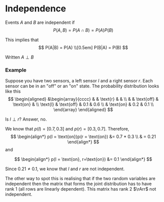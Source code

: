 # Independence

Events $A$ and $B$ are independent if
$$
P(A, B) = P(A \cap B) = P(A)P(B)
$$

This implies that
$$
P(A|B) = P(A) \\[0.5em]
P(B|A) = P(B)
$$

Written $A \perp B$

### Example

Suppose you have two sensors, a left sensor $l$ and a right sensor $r$. Each
sensor can be in an "off" or an "on" state. The probability distribution looks
like this
$$
\begin{aligned}
&\begin{array}{cccc}
& & \text{r} & & \\
& & \text{off} & \text{on} & \\
\text{l} & \text{off} & 0.1 & 0.6 \\
& \text{on} & 0.2 & 0.1 \\
\end{array}
\end{aligned}
$$

Is $l \perp r$? Answer, no.

We know that $p(l) = [0.7, 0.3]$ and $p(r) = [0.3, 0.7]$. Therefore,
$$
\begin{align*}
p(l = \text{on})p(r = \text{on}) &= 0.7 * 0.3 \\
& = 0.21
\end{align*}
$$
and

$$
\begin{align*}
 p(l = \text{on}, r=\text{on}) &= 0.1
\end{align*}
$$

Since $0.21 \neq 0.1$, we know that $l$ and $r$ are not independent.

The other way to spot this is realising that if the two random variables are
independent then the matrix that forms the joint distribution has to have rank 1
(all rows are linearly dependent). This matrix has rank 2 $\rArr$ not independent.
